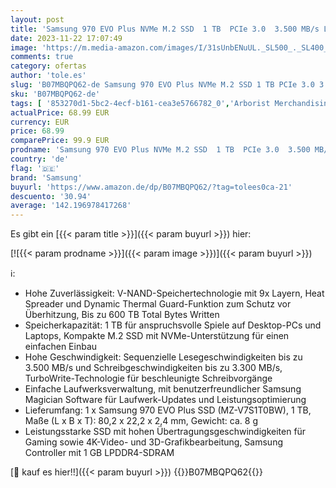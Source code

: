 ```yaml
---
layout: post
title: 'Samsung 970 EVO Plus NVMe M.2 SSD  1 TB  PCIe 3.0  3.500 MB/s Lesen  3.200 MB/s Schreiben  Interne SSD für Gaming und Grafikbearbeitung  MZ-V7S1T0BW'
date: 2023-11-22 17:07:49
image: 'https://m.media-amazon.com/images/I/31sUnbENuUL._SL500_._SL400_.jpg'
comments: true
category: ofertas
author: 'tole.es'
slug: 'B07MBQPQ62-de Samsung 970 EVO Plus NVMe M.2 SSD 1 TB PCIe 3.0 3.500 MB/s...'
sku: 'B07MBQPQ62-de'
tags: [ '853270d1-5bc2-4ecf-b161-cea3e5766782_0','Arborist Merchandising Root','Computer & Zubehör','Computer & Zubehör: Produkte mit Umwelt-Label','Custom Stores','Datenspeicher','Eine herausragende SSD','Interne SSD','Interne Solid State Drives','Interner Speicher','Komponenten','PC gaming components','PC-Gaming','SSD gaming','Samsung Speicherprodukte','Self Service','Special Features Stores','Storage ganz modern','a4cbee59-f823-40fe-831a-7de64f655f6f_0','a4cbee59-f823-40fe-831a-7de64f655f6f_1301','a4cbee59-f823-40fe-831a-7de64f655f6f_7301','a4cbee59-f823-40fe-831a-7de64f655f6f_9701','samsung','🇩🇪', ]
actualPrice: 68.99 EUR
currency: EUR
price: 68.99
comparePrice: 99.9 EUR
prodname: 'Samsung 970 EVO Plus NVMe M.2 SSD  1 TB  PCIe 3.0  3.500 MB/s Lesen  3.200 MB/s Schreiben  Interne SSD für Gaming und Grafikbearbeitung  MZ-V7S1T0BW'
country: 'de'
flag: '🇩🇪'
brand: 'Samsung'
buyurl: 'https://www.amazon.de/dp/B07MBQPQ62/?tag=tolees0ca-21'
descuento: '30.94'
average: '142.196978417268'
---
```


Es gibt ein [{{< param title >}}]({{< param buyurl >}}) hier:

[![{{< param prodname >}}]({{< param image >}})]({{< param buyurl >}})

ℹ️:

- Hohe Zuverlässigkeit: V-NAND-Speichertechnologie mit 9x Layern, Heat Spreader und Dynamic Thermal Guard-Funktion zum Schutz vor Überhitzung, Bis zu 600 TB Total Bytes Written
- Speicherkapazität: 1 TB für anspruchsvolle Spiele auf Desktop-PCs und Laptops, Kompakte M.2 SSD mit NVMe-Unterstützung für einen einfachen Einbau
- Hohe Geschwindigkeit: Sequenzielle Lesegeschwindigkeiten bis zu 3.500 MB/s und Schreibgeschwindigkeiten bis zu 3.300 MB/s, TurboWrite-Technologie für beschleunigte Schreibvorgänge
- Einfache Laufwerksverwaltung, mit benutzerfreundlicher Samsung Magician Software für Laufwerk-Updates und Leistungsoptimierung
- Lieferumfang: 1 x Samsung 970 EVO Plus SSD (MZ-V7S1T0BW), 1 TB, Maße (L x B x T): 80,2 x 22,2 x 2,4 mm, Gewicht: ca. 8 g
- Leistungsstarke SSD mit hohen Übertragungsgeschwindigkeiten für Gaming sowie 4K-Video- und 3D-Grafikbearbeitung, Samsung Controller mit 1 GB LPDDR4-SDRAM

[🛒 kauf es hier!!]({{< param buyurl >}})
{{<world>}}B07MBQPQ62{{</world>}}
